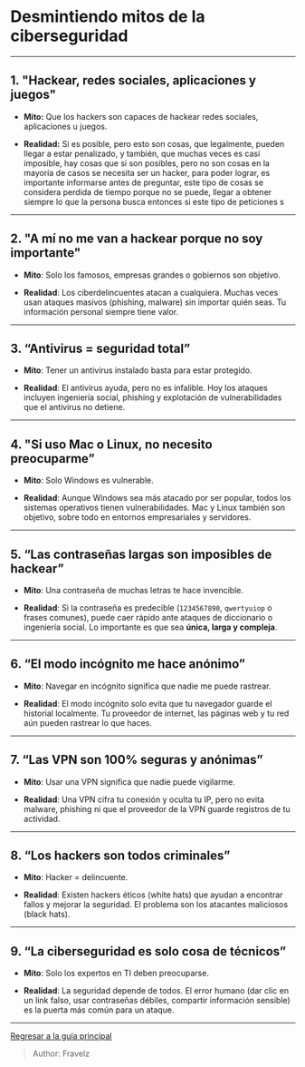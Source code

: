 # Desmintiendo mitos de la ciberseguridad

---

## 1. "Hackear, redes sociales, aplicaciones y juegos"

* **Mito:** Que los hackers son capaces de hackear redes sociales,
aplicaciones u juegos.

* **Realidad:** Si es posible, pero esto son cosas, que legalmente,
pueden llegar a estar penalizado, y también, que muchas veces es
casi imposible, hay cosas que si son posibles, pero no son cosas en
la mayoría de casos se necesita ser un hacker, para poder lograr,
es importante informarse antes de preguntar, este tipo de cosas se
considera perdida de tiempo porque no se puede, llegar a obtener
siempre lo que la persona busca entonces si este tipo de peticiones
s

---

## 2. "A mí no me van a hackear porque no soy importante"

* **Mito**: Solo los famosos, empresas grandes o gobiernos son
objetivo.

* **Realidad**: Los ciberdelincuentes atacan a cualquiera. Muchas
veces usan ataques masivos (phishing, malware) sin importar quién
seas. Tu información personal siempre tiene valor.

---

## 3. “Antivirus = seguridad total”

* **Mito**: Tener un antivirus instalado basta para estar protegido.

* **Realidad**: El antivirus ayuda, pero no es infalible. Hoy los
ataques incluyen ingeniería social, phishing y explotación de
vulnerabilidades que el antivirus no detiene.

---

## 4. "Si uso Mac o Linux, no necesito preocuparme”

* **Mito**: Solo Windows es vulnerable.

* **Realidad**: Aunque Windows sea más atacado por ser popular,
todos los sistemas operativos tienen vulnerabilidades. Mac y
Linux también son objetivo, sobre todo en entornos empresariales
y servidores.

---

## 5. “Las contraseñas largas son imposibles de hackear”

* **Mito**: Una contraseña de muchas letras te hace invencible.

* **Realidad**: Si la contraseña es predecible (`1234567890`,
`qwertyuiop` o frases comunes), puede caer rápido ante ataques de
diccionario o ingeniería social. Lo importante es que sea **única,
larga y compleja**.

---

## 6. “El modo incógnito me hace anónimo”

* **Mito**: Navegar en incógnito significa que nadie me puede
rastrear.

* **Realidad**: El modo incógnito solo evita que tu navegador
guarde el historial localmente. Tu proveedor de internet, las
páginas web y tu red aún pueden rastrear lo que haces.

---

## 7. “Las VPN son 100% seguras y anónimas”

* **Mito**: Usar una VPN significa que nadie puede vigilarme.

* **Realidad**: Una VPN cifra tu conexión y oculta tu IP, pero
no evita malware, phishing ni que el proveedor de la VPN guarde
registros de tu actividad.

---

## 8. “Los hackers son todos criminales”

* **Mito**: Hacker = delincuente.

* **Realidad**: Existen hackers éticos (white hats) que ayudan
a encontrar fallos y mejorar la seguridad. El problema son los
atacantes maliciosos (black hats).

---

## 9. “La ciberseguridad es solo cosa de técnicos”

* **Mito**: Solo los expertos en TI deben preocuparse.

* **Realidad**: La seguridad depende de todos. El error humano
(dar clic en un link falso, usar contraseñas débiles, compartir
información sensible) es la puerta más común para un ataque.

---

[Regresar a la guía principal](./readme.md)

> Author: Fravelz

